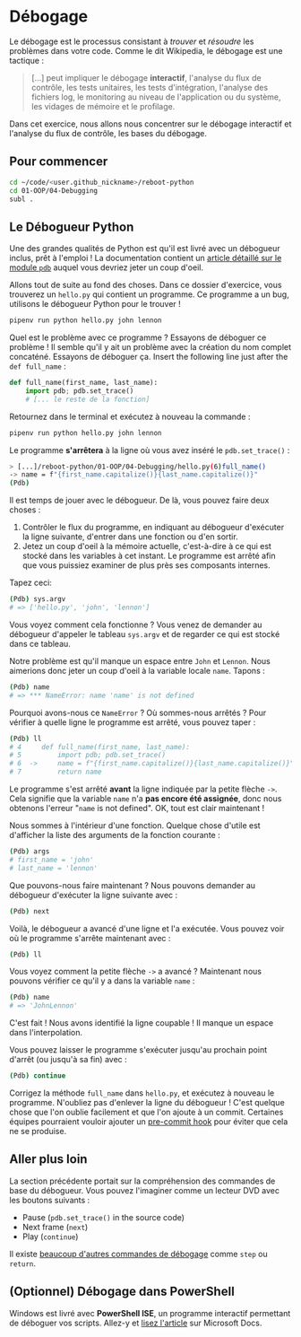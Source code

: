 # Débogage

Le débogage est le processus consistant à _trouver_ et _résoudre_ les problèmes dans votre code. Comme le dit Wikipedia, le débogage est une tactique :

> [...] peut impliquer le débogage **interactif**, l'analyse du flux de contrôle, les tests unitaires, les tests d'intégration, l'analyse des fichiers log, le monitoring au niveau de l'application ou du système, les vidages de mémoire et le profilage.

Dans cet exercice, nous allons nous concentrer sur le débogage interactif et l'analyse du flux de contrôle, les bases du débogage.

## Pour commencer

```bash
cd ~/code/<user.github_nickname>/reboot-python
cd 01-OOP/04-Debugging
subl .
```

## Le Débogueur Python

Une des grandes qualités de Python est qu'il est livré avec un débogueur inclus, prêt à l'emploi ! La documentation contient un [article détaillé sur le module `pdb`](https://docs.python.org/3/library/pdb.html) auquel vous devriez jeter un coup d'oeil.

Allons tout de suite au fond des choses. Dans ce dossier d'exercice, vous trouverez un `hello.py` qui contient un programme. Ce programme a un bug, utilisons le débogueur Python pour le trouver !

```bash
pipenv run python hello.py john lennon
```

Quel est le problème avec ce programme ? Essayons de déboguer ce problème ! Il semble qu'il y ait un problème avec la création du nom complet concaténé. Essayons de déboguer ça. Insert the following line just after the `def full_name` :

```python
def full_name(first_name, last_name):
    import pdb; pdb.set_trace()
    # [... le reste de la fonction]
```

Retournez dans le terminal et exécutez à nouveau la commande :

```bash
pipenv run python hello.py john lennon
```

Le programme **s'arrêtera** à la ligne où vous avez inséré le `pdb.set_trace()` :

```bash
> [...]/reboot-python/01-OOP/04-Debugging/hello.py(6)full_name()
-> name = f"{first_name.capitalize()}{last_name.capitalize()}"
(Pdb)
```

Il est temps de jouer avec le débogueur. De là, vous pouvez faire deux choses :

1. Contrôler le flux du programme, en indiquant au débogueur d'exécuter la ligne suivante, d'entrer dans une fonction ou d'en sortir.
2. Jetez un coup d'oeil à la mémoire actuelle, c'est-à-dire à ce qui est stocké dans les variables à cet instant. Le programme est arrêté afin que vous puissiez examiner de plus près ses composants internes. 

Tapez ceci:

```bash
(Pdb) sys.argv
# => ['hello.py', 'john', 'lennon']
```

Vous voyez comment cela fonctionne ? Vous venez de demander au débogueur d'appeler le tableau `sys.argv` et de regarder ce qui est stocké dans ce tableau.

Notre problème est qu'il manque un espace entre `John` et `Lennon`. Nous aimerions donc jeter un coup d'oeil à la variable locale `name`. Tapons :

```bash
(Pdb) name
# => *** NameError: name 'name' is not defined
```

Pourquoi avons-nous ce `NameError` ? Où sommes-nous arrêtés ? Pour vérifier à quelle ligne le programme est arrêté, vous pouvez taper :

```bash
(Pdb) ll
# 4     def full_name(first_name, last_name):
# 5         import pdb; pdb.set_trace()
# 6  ->     name = f"{first_name.capitalize()}{last_name.capitalize()}"
# 7         return name
```

Le programme s'est arrêté **avant** la ligne indiquée par la petite flèche `->`. Cela signifie que la variable `name` n'a **pas encore été assignée**, donc nous obtenons l'erreur "`name` is not defined". OK, tout est clair maintenant !

Nous sommes à l'intérieur d'une fonction. Quelque chose d'utile est d'afficher la liste des arguments de la fonction courante :

```bash
(Pdb) args
# first_name = 'john'
# last_name = 'lennon'
```

Que pouvons-nous faire maintenant ? Nous pouvons demander au débogueur d'exécuter la ligne suivante avec :

```bash
(Pdb) next
```

Voilà, le débogueur a avancé d'une ligne et l'a exécutée. Vous pouvez voir où le programme s'arrête maintenant avec :

```bash
(Pdb) ll
```

Vous voyez comment la petite flèche `->` a avancé ? Maintenant nous pouvons vérifier ce qu'il y a dans la variable `name` :

```bash
(Pdb) name
# => 'JohnLennon'
```

C'est fait ! Nous avons identifié la ligne coupable ! Il manque un espace dans l'interpolation.

Vous pouvez laisser le programme s'exécuter jusqu'au prochain point d'arrêt (ou jusqu'à sa fin) avec :

```bash
(Pdb) continue
```

Corrigez la méthode `full_name` dans `hello.py`, et exécutez à nouveau le programme. N'oubliez pas d'enlever la ligne du débogueur ! C'est quelque chose que l'on oublie facilement et que l'on ajoute à un commit. Certaines équipes pourraient vouloir ajouter un [pre-commit hook](http://blog.keul.it/2013/11/no-more-pdbsettrace-committed-git-pre.html) pour éviter que cela ne se produise.

## Aller plus loin

La section précédente portait sur la compréhension des commandes de base du débogueur. Vous pouvez l'imaginer comme un lecteur DVD avec les boutons suivants :

- Pause (`pdb.set_trace()` in the source code)
- Next frame (`next`)
- Play (`continue`)

Il existe [beaucoup d'autres commandes de débogage](https://docs.python.org/3/library/pdb.html#debugger-commands) comme `step` ou `return`.

## (Optionnel) Débogage dans PowerShell

Windows est livré avec **PowerShell ISE**, un programme interactif permettant de déboguer vos scripts. Allez-y et [lisez l'article](https://docs.microsoft.com/powershell/scripting/components/ise/how-to-debug-scripts-in-windows-powershell-ise) sur Microsoft Docs.
